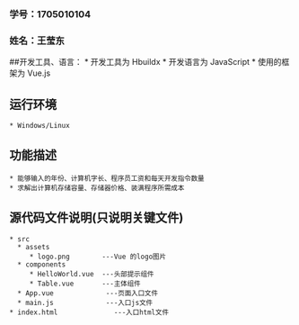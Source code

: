 ### 学号：1705010104
### 姓名：王莹东

##开发工具、语言：
	* 开发工具为 Hbuildx 
	* 开发语言为 JavaScript
	* 使用的框架为 Vue.js
## 运行环境
	* Windows/Linux
## 功能描述
	* 能够输入的年份、计算机字长、程序员工资和每天开发指令数量
	* 求解出计算机存储容量、存储器价格、装满程序所需成本
## 源代码文件说明(只说明关键文件)
	* src
	  * assets
	     * logo.png        ---Vue 的logo图片
	  * components
	     * HelloWorld.vue  ---头部提示组件
	     * Table.vue       ---主体组件
	  * App.vue             ---页面入口文件
	  * main.js             ---入口js文件
	* index.html              ---入口html文件
